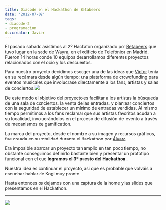 ```yaml
---
title: Diacode en el Hackathon de Betabeers
date: '2012-07-02'
tags:
- diacode-2
- programacion
dc:creator: Javier
---
```


El pasado sábado asistimos al 2º Hackaton organizado por 
[Betabeers](http://betabeers.com) que tuvo lugar en la sede de Wayra, en el edificio de Telefónica en Madrid. Fueron 14 horas donde 10 equipos desarrollamos diferentes proyectos relacionados con el ocio y los descuentos.

Para nuestro proyecto decidimos escoger una de las ideas que 
[Victor](http://twitter.com/hopsor) tenía en su recámara desde algún tiempo: una plataforma de 
crowdfunding para eventos musicales que involucrase directamente a los fans, artistas y salas de conciertos.![](http://blog.diacode.com/wp-content/uploads/2012/07/205387_439547692733743_1216996127_n.jpeg)


De este modo el objetivo del proyecto es facilitar a los artistas la búsqueda de una sala de conciertos, la venta de las entradas, y plantear conciertos con la seguridad de establecer un mínimo de entradas vendidas. Al mismo tiempo permitimos a los fans reclamar que sus artistas favoritos acudan a su localidad, involucrándolos en el proceso de difusión del evento a través de mecanismos de 
gamification.

La marca del proyecto, desde el nombre a su imagen y recursos gráficos, fue creada en su totalidad durante el Hackathon por 
[Álvaro](http://twitter.com/alvaroyuste).

Era imposible abarcar un proyecto tan amplio en tan poco tiempo, no obstante conseguimos definirlo bastante bien y presentar un prototipo funcional con el que 
**logramos el 3º puesto del Hackathon**
.

Nuestra idea es continuar el proyecto, asi que es probable que volváis a escuchar hablar de Kogi muy pronto.

Hasta entonces os dejamos con una captura de la home y las 
slides que presentamos en el Hackathon.




****


[![](http://blog.diacode.com/wp-content/uploads/2012/07/kogi_home.jpg)](http://blog.diacode.com/wp-content/uploads/2012/07/kogi_home.jpg)
